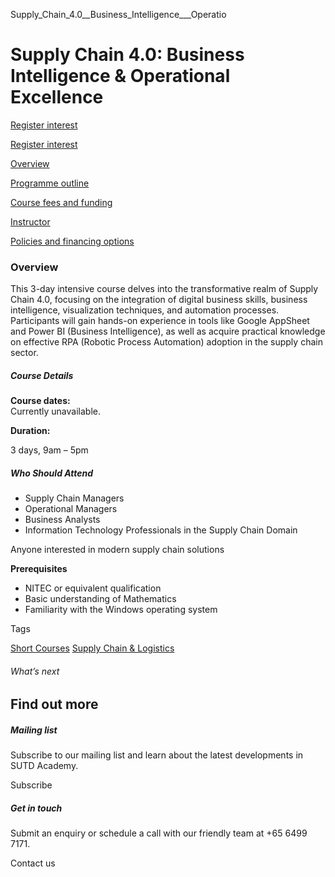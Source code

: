 Supply_Chain_4.0__Business_Intelligence___Operatio



Supply Chain 4.0: Business Intelligence & Operational Excellence
================================================================

[Register interest](/admissions/academy/short-courses/short-courses-register-your-interest/?coursename=supply-chain-4-0-business-intelligence-operational-excellence)

[Register interest](/admissions/academy/short-courses/short-courses-register-your-interest/?coursename=supply-chain-4-0-business-intelligence-operational-excellence)

[Overview](/course/supply-chain-4-0-business-intelligence-operational-excellence/#tabs)

[Programme outline](/course/supply-chain-4-0-business-intelligence-operational-excellence/programme-outline/#tabs)

[Course fees and funding](/course/supply-chain-4-0-business-intelligence-operational-excellence/course-fees-and-funding/#tabs)

[Instructor](/course/supply-chain-4-0-business-intelligence-operational-excellence/instructor/#tabs)

[Policies and financing options](/course/supply-chain-4-0-business-intelligence-operational-excellence/policies-and-financing-options/#tabs)

### Overview

This 3-day intensive course delves into the transformative realm of Supply Chain 4.0, focusing on the integration of digital business skills, business intelligence, visualization techniques, and automation processes. Participants will gain hands-on experience in tools like Google AppSheet and Power BI (Business Intelligence), as well as acquire practical knowledge on effective RPA (Robotic Process Automation) adoption in the supply chain sector.

##### **Course Details**

**Course dates:**  
Currently unavailable.

**Duration:**

3 days, 9am – 5pm

##### **Who Should Attend**

* Supply Chain Managers
* Operational Managers
* Business Analysts
* Information Technology Professionals in the Supply Chain Domain

Anyone interested in modern supply chain solutions

**Prerequisites**

* NITEC or equivalent qualification
* Basic understanding of Mathematics
* Familiarity with the Windows operating system

Tags

[Short Courses](/admissions/academy/courses-and-modules/?academy-type-course=780)
[Supply Chain & Logistics](/admissions/academy/courses-and-modules/?discipline=802)

###### What’s next

Find out more
-------------

##### Mailing list

Subscribe to our mailing list and learn about the latest developments in SUTD Academy.

Subscribe

##### Get in touch

Submit an enquiry or schedule a call with our friendly team at +65 6499 7171.

Contact us

